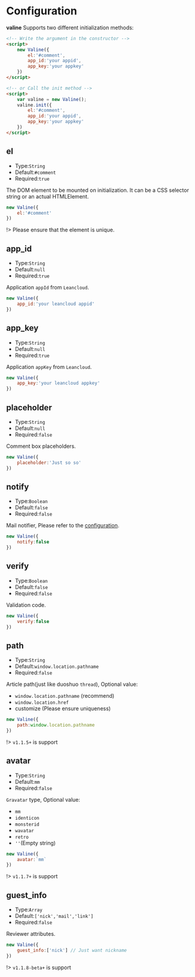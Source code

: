 # Configuration

**valine** Supports two different initialization methods:
```html
<!-- Write the argument in the constructor -->
<script>
    new Valine({
        el:'#comment',
        app_id:'your appid',
        app_key:'your appkey'
    })
</script>

<!-- or Call the init method -->
<script>
    var valine = new Valine();
    valine.init({
        el:'#comment',
        app_id:'your appid',
        app_key:'your appkey'
    })
</script>
```

## el
- Type:`String`
- Default:`#comment`
- Required:`true`

The DOM element to be mounted on initialization. It can be a CSS selector string or an actual HTMLElement.
```js
new Valine({
    el:'#comment'
})
```
!> Please ensure that the element is unique.

## app_id
- Type:`String`
- Default:`null`
- Required:`true`

Application `appId` from `Leancloud`.
```js
new Valine({
    app_id:'your leancloud appid'
})
```

## app_key
- Type:`String`
- Default:`null`
- Required:`true`

Application `appKey` from `Leancloud`.
```js
new Valine({
    app_key:'your leancloud appkey'
})
```

## placeholder
- Type:`String`
- Default:`null`
- Required:`false`

Comment box placeholders.
```js
new Valine({
    placeholder:'Just so so'
})
```

## notify
- Type:`Boolean`
- Default:`false`
- Required:`false`

Mail notifier, Please refer to the [configuration](https://github.com/xCss/Valine/wiki/Valine-%E8%AF%84%E8%AE%BA%E7%B3%BB%E7%BB%9F%E4%B8%AD%E7%9A%84%E9%82%AE%E4%BB%B6%E6%8F%90%E9%86%92%E8%AE%BE%E7%BD%AE).
```js
new Valine({
    notify:false
})
```

## verify
- Type:`Boolean`
- Default:`false`
- Required:`false`

Validation code.
```js
new Valine({
    verify:false
})
```

## path
- Type:`String`
- Default:`window.location.pathname`
- Required:`false`

Article path(just like duoshuo `thread`), Optional value:
- `window.location.pathname` (recommend)
- `window.location.href`
- customize (Please ensure uniqueness)

```js
new Valine({
    path:window.location.pathname
})
```
!> `v1.1.5+` is support

## avatar
- Type:`String`
- Default:`mm`
- Required:`false`

`Gravatar` type, Optional value:
- `mm`
- `identicon`
- `monsterid`
- `wavatar`
- `retro`
- `''`(Empty string)

```js
new Valine({
    avatar:`mm`
})
```
!> `v1.1.7+` is support


## guest_info
- Type:`Array`
- Default:`['nick','mail','link']`
- Required:`false`

Reviewer attributes.

```js
new Valine({
    guest_info:['nick'] // Just want nickname
})
```
!> `v1.1.8-beta+` is support